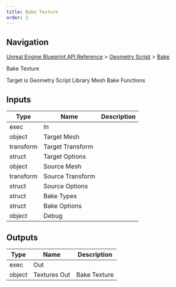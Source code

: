 ```yaml
---
title: Bake Texture
order: 2
---
```

## Navigation

[Unreal Engine Blueprint API Reference](https://dev.epicgames.com/documentation/en-us/unreal-engine/BlueprintAPI) > [Geometry Script](https://dev.epicgames.com/documentation/en-us/unreal-engine/BlueprintAPI/GeometryScript) > [Bake](https://dev.epicgames.com/documentation/en-us/unreal-engine/BlueprintAPI/GeometryScript/Bake)

Bake Texture

Target is Geometry Script Library Mesh Bake Functions

## Inputs

| Type | Name | Description |
| --- | --- | --- |
| exec | In |  |
| object | Target Mesh |  |
| transform | Target Transform |  |
| struct | Target Options |  |
| object | Source Mesh |  |
| transform | Source Transform |  |
| struct | Source Options |  |
| struct | Bake Types |  |
| struct | Bake Options |  |
| object | Debug |  |

## Outputs

| Type | Name | Description |
| --- | --- | --- |
| exec | Out |  |
| object | Textures Out | Bake Texture |
